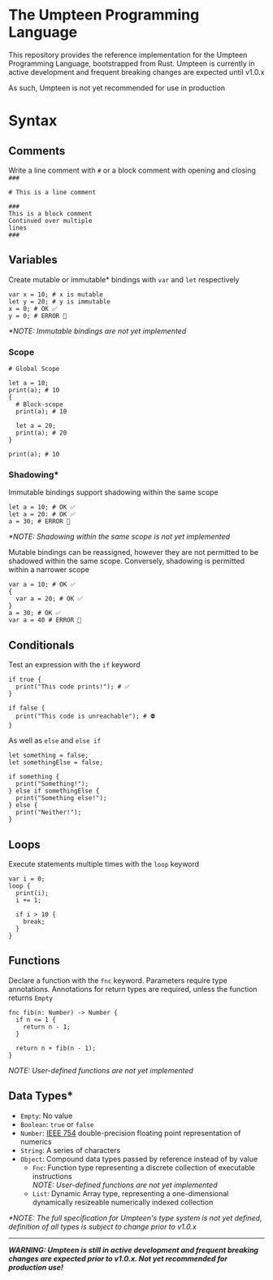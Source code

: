 # The Umpteen Programming Language

This repository provides the reference implementation for the Umpteen Programming Language, bootstrapped from Rust.
Umpteen is currently in active development and frequent breaking changes are expected until v1.0.x

As such, Umpteen is not yet recommended for use in production

# Syntax

## Comments

Write a line comment with `#` or a block comment with opening and closing `###`

```umpteen
# This is a line comment

###
This is a block comment
Continued over multiple
lines
###
```

## Variables

Create mutable or immutable\* bindings with `var` and `let` respectively

```umpteen
var x = 10; # x is mutable
let y = 20; # y is immutable
x = 0; # OK ✅
y = 0; # ERROR 🚫
```

_\*NOTE: Immutable bindings are not yet implemented_

### Scope

```umpteen
# Global Scope

let a = 10;
print(a); # 10
{
  # Block-scope
  print(a); # 10

  let a = 20;
  print(a); # 20
}

print(a); # 10
```

### Shadowing\*

Immutable bindings support shadowing within the same scope

```umpteen
let a = 10; # OK ✅
let a = 20: # OK ✅
a = 30; # ERROR 🚫
```

_\*NOTE: Shadowing within the same scope is not yet implemented_

Mutable bindings can be reassigned, however they are not permitted to be shadowed within the same scope. Conversely, shadowing is permitted within a narrower scope

```umpteen
var a = 10; # OK ✅
{
  var a = 20; # OK ✅
}
a = 30; # OK ✅
var a = 40 # ERROR 🚫

```

## Conditionals

Test an expression with the `if` keyword

```umpteen
if true {
  print("This code prints!"); # ✅
}

if false {
  print("This code is unreachable"); # ⛔
}
```

As well as `else` and `else if`

```umpteen
let something = false;
let somethingElse = false;

if something {
  print("Something!");
} else if somethingElse {
  print("Something else!");
} else {
  print("Neither!");
}
```

## Loops

Execute statements multiple times with the `loop` keyword

```umpteen
var i = 0;
loop {
  print(i);
  i += 1;

  if i > 10 {
    break;
  }
}
```

## Functions

Declare a function with the `fnc` keyword. Parameters require type annotations. Annotations for return types are required, unless the function returns `Empty`

```umpteen
fnc fib(n: Number) -> Number {
  if n <= 1 {
    return n - 1;
  }

  return n + fib(n - 1);
}
```

_NOTE: User-defined functions are not yet implemented_

## Data Types\*

- `Empty`: No value
- `Boolean`: `true` or `false`
- `Number`: [IEEE 754](https://en.wikipedia.org/wiki/Double-precision_floating-point_format) double-precision floating point representation of numerics
- `String`: A series of characters
- `Object`: Compound data types passed by reference instead of by value
  - `Fnc`: Function type representing a discrete collection of executable instructions  
    _NOTE: User-defined functions are not yet implemented_
  - `List`: Dynamic Array type, representing a one-dimensional dynamically resizeable numerically indexed collection

_\*NOTE: The full specification for Umpteen's type system is not yet defined, definition of all types is subject to change prior to v1.0.x_

---

**_WARNING: Umpteen is still in active development and frequent breaking changes are expected prior to v1.0.x. Not yet recommended for production use!_**
